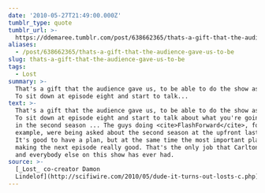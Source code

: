 ```yaml
---
date: '2010-05-27T21:49:00.000Z'
tumblr_type: quote
tumblr_url: >-
  https://ddemaree.tumblr.com/post/638662365/thats-a-gift-that-the-audience-gave-us-to-be
aliases:
  - /post/638662365/thats-a-gift-that-the-audience-gave-us-to-be
slug: thats-a-gift-that-the-audience-gave-us-to-be
tags:
  - Lost
summary: >-
  That's a gift that the audience gave us, to be able to do the show as we did.
  To sit down at episode eight and start to talk...
text: >-
  That's a gift that the audience gave us, to be able to do the show as we did.
  To sit down at episode eight and start to talk about what you're going to do
  in the second season ... The guys doing <cite>FlashForward</cite>, for
  example, were being asked about the second season at the upfront last year.
  It's good to have a plan, but at the same time the most important plan is
  making the next episode really good. That's the only job that Carlton and I
  and everybody else on this show has ever had.
source: >-
  [_Lost_ co-creator Damon
  Lindelof](http://scifiwire.com/2010/05/dude-it-turns-out-losts-c.php)
---
```


